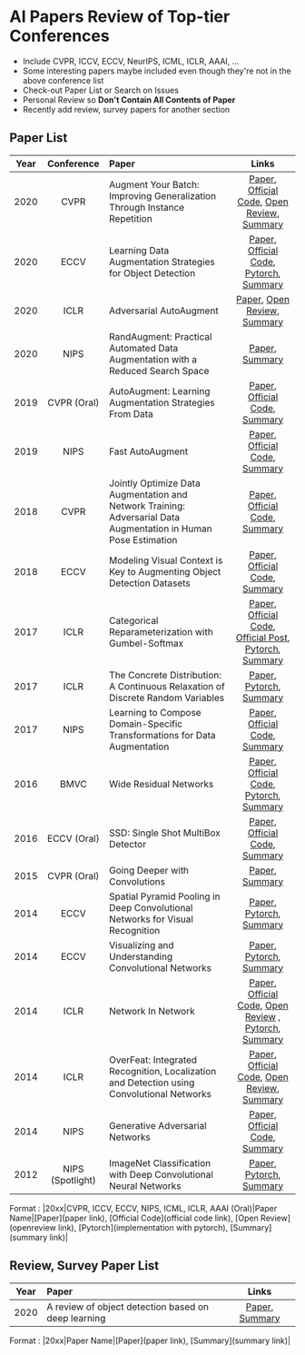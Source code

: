 # AI Papers Review of Top-tier Conferences
- Include CVPR, ICCV, ECCV, NeurIPS, ICML, ICLR, AAAI, ...
- Some interesting papers maybe included even though they're not in the above conference list
- Check-out Paper List or Search on Issues
- Personal Review so **Don't Contain All Contents of Paper**
- Recently add review, survey papers for another section

## Paper List
|Year|Conference|Paper|Links|
|:-:|:-:|:-|:-:|
|2020|CVPR|Augment Your Batch: Improving Generalization Through Instance Repetition|[Paper](https://arxiv.org/pdf/1901.09335.pdf), [Official Code](https://github.com/eladhoffer/convNet.pytorch), [Open Review](https://openreview.net/forum?id=rylB0nNKDr), [Summary](https://github.com/Jasonlee1995/AI_Papers/issues/21)|
|2020|ECCV|Learning Data Augmentation Strategies for Object Detection|[Paper](https://arxiv.org/pdf/1906.11172.pdf), [Official Code](https://github.com/tensorflow/tpu/blob/master/models/official/detection/utils/autoaugment_utils.py), [Pytorch](https://github.com/Jasonlee1995/AutoAugment_Detection), [Summary](https://github.com/Jasonlee1995/AI_Papers/issues/13)|
|2020|ICLR|Adversarial AutoAugment|[Paper](https://arxiv.org/pdf/1912.11188.pdf), [Open Review](https://openreview.net/forum?id=ByxdUySKvS), [Summary](https://github.com/Jasonlee1995/AI_Papers/issues/19)|
|2020|NIPS|RandAugment: Practical Automated Data Augmentation with a Reduced Search Space|[Paper](https://arxiv.org/pdf/1909.13719.pdf), [Summary](https://github.com/Jasonlee1995/AI_Papers/issues/7)|
|2019|CVPR (Oral)|AutoAugment: Learning Augmentation Strategies From Data|[Paper](https://arxiv.org/pdf/1805.09501.pdf), [Official Code](https://github.com/tensorflow/models/tree/master/research/autoaugment), [Summary](https://github.com/Jasonlee1995/AI_Papers/issues/5)|
|2019|NIPS|Fast AutoAugment|[Paper](https://arxiv.org/pdf/1905.00397.pdf), [Official Code](https://github.com/kakaobrain/fast-autoaugment), [Summary](https://github.com/Jasonlee1995/AI_Papers/issues/6)|
|2018|CVPR|Jointly Optimize Data Augmentation and Network Training: Adversarial Data Augmentation in Human Pose Estimation|[Paper](https://arxiv.org/pdf/1805.09707.pdf), [Official Code](https://github.com/zhiqiangdon/pose-adv-aug), [Summary](https://github.com/Jasonlee1995/AI_Papers/issues/3)|
|2018|ECCV|Modeling Visual Context is Key to Augmenting Object Detection Datasets|[Paper](https://arxiv.org/pdf/1807.07428.pdf), [Official Code](https://github.com/dvornikita/context_aug), [Summary](https://github.com/Jasonlee1995/AI_Papers/issues/4)|
|2017|ICLR|Categorical Reparameterization with Gumbel-Softmax|[Paper](https://arxiv.org/pdf/1611.01144.pdf), [Official Code](https://github.com/ericjang/gumbel-softmax), [Official Post](https://blog.evjang.com/2016/11/tutorial-categorical-variational.html), [Pytorch](https://github.com/Jasonlee1995/Gumbel_Softmax), [Summary](https://github.com/Jasonlee1995/AI_Papers/issues/9)|
|2017|ICLR|The Concrete Distribution: A Continuous Relaxation of Discrete Random Variables|[Paper](https://arxiv.org/pdf/1611.00712.pdf), [Pytorch](https://github.com/Jasonlee1995/Gumbel_Softmax), [Summary](https://github.com/Jasonlee1995/AI_Papers/issues/8)|
|2017|NIPS|Learning to Compose Domain-Specific Transformations for Data Augmentation|[Paper](https://arxiv.org/pdf/1709.01643.pdf), [Official Code](https://github.com/HazyResearch/tanda), [Summary](https://github.com/Jasonlee1995/AI_Papers/issues/2)|
|2016|BMVC|Wide Residual Networks|[Paper](https://arxiv.org/pdf/1605.07146.pdf), [Official Code](https://github.com/szagoruyko/wide-residual-networks), [Pytorch](https://github.com/Jasonlee1995/WideResNet), [Summary](https://github.com/Jasonlee1995/AI_Papers/issues/16)|
|2016|ECCV (Oral)|SSD: Single Shot MultiBox Detector|[Paper](https://arxiv.org/pdf/1512.02325.pdf), [Official Code](https://github.com/weiliu89/caffe/tree/ssd), [Summary](https://github.com/Jasonlee1995/AI_Papers/issues/12)|
|2015|CVPR (Oral)|Going Deeper with Convolutions|[Paper](https://arxiv.org/pdf/1409.4842.pdf), [Summary](https://github.com/Jasonlee1995/AI_Papers/issues/20)|
|2014|ECCV|Spatial Pyramid Pooling in Deep Convolutional Networks for Visual Recognition|[Paper](https://arxiv.org/pdf/1406.4729.pdf), [Pytorch](https://github.com/Jasonlee1995/SPP), [Summary](https://github.com/Jasonlee1995/AI_Papers/issues/15)|
|2014|ECCV|Visualizing and Understanding Convolutional Networks|[Paper](https://arxiv.org/pdf/1311.2901.pdf), [Pytorch](https://github.com/Jasonlee1995/ZFNet), [Summary](https://github.com/Jasonlee1995/AI_Papers/issues/14)|
|2014|ICLR|Network In Network|[Paper](https://arxiv.org/pdf/1312.4400.pdf), [Official Code](https://github.com/mavenlin/cuda-convnet), [Open Review](https://openreview.net/forum?id=ylE6yojDR5yqX) , [Pytorch](https://github.com/Jasonlee1995/NIN), [Summary](https://github.com/Jasonlee1995/AI_Papers/issues/10)|
|2014|ICLR|OverFeat: Integrated Recognition, Localization and Detection using Convolutional Networks|[Paper](https://arxiv.org/pdf/1312.6229.pdf), [Official Code](https://github.com/sermanet/OverFeat), [Open Review](https://openreview.net/forum?id=Hq5MgBFOP62-X), [Summary](https://github.com/Jasonlee1995/AI_Papers/issues/17)|
|2014|NIPS|Generative Adversarial Networks|[Paper](https://arxiv.org/pdf/1406.2661.pdf), [Official Code](https://github.com/goodfeli/adversarial), [Summary](https://github.com/Jasonlee1995/AI_Papers/issues/18)|
|2012|NIPS (Spotlight)|ImageNet Classification with Deep Convolutional Neural Networks|[Paper](https://papers.nips.cc/paper/2012/file/c399862d3b9d6b76c8436e924a68c45b-Paper.pdf), [Pytorch](https://github.com/Jasonlee1995/AlexNet), [Summary](https://github.com/Jasonlee1995/AI_Papers/issues/1)|


Format : |20xx|CVPR, ICCV, ECCV, NIPS, ICML, ICLR, AAAI (Oral)|Paper Name|[Paper](paper link), [Official Code](official code link), [Open Review](openreview link), [Pytorch](implementation with pytorch), [Summary](summary link)|


## Review, Survey Paper List
|Year|Paper|Links|
|:-:|:-|:-:|
|2020|A review of object detection based on deep learning|[Paper](https://link.springer.com/article/10.1007/s11042-020-08976-6), [Summary](https://github.com/Jasonlee1995/AI_Papers/issues/11)|

Format : |20xx|Paper Name|[Paper](paper link), [Summary](summary link)|
